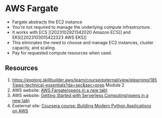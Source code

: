 # AWS Fargate
- Fargate abstracts the EC2 instance
- You’re not required to manage the underlying compute infrastructure.
- It works with ECS [[2023102921342020 Amazon ECS]] and EKS[[2023103015422323 AWS EKS]]
- This eliminates the need to choose and manage EC2 instances, cluster capacity, and scaling.
- Pay for requested compute resources when used.

## Resources
1. https://explore.skillbuilder.aws/learn/course/external/view/elearning/1851/aws-technical-essentials?da=sec&sec=prep Module 2
2. AWS website: [AWS Fargate(opens in a new tab)](https://aws.amazon.com/fargate/?c=ser&sec=srv)
3. AWS website: [Getting Started with Serverless Computing(opens in a new tab)](https://aws.amazon.com/serverless/resources/?serverless.sort-by=item.additionalFields.createdDate&serverless.sort-order=desc)
4. Exeternal site: [Coursera course: Building Modern Python Applications on AWS](https://www.coursera.org/learn/building-modern-python-applications-on-aws)
